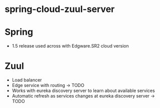 # spring-cloud-zuul-server

# Spring
- 1.5 release used across with Edgware.SR2 cloud version

# Zuul
- Load balancer
- Edge service with routing -> TODO
- Works with eureka discovery server to learn about available services
- Automatic refresh as services changes at eureka discovery server -> TODO
